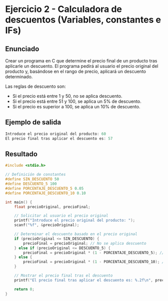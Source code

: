 # Ejercicio 2 - Calculadora de descuentos (Variables, constantes e IFs)

## Enunciado

Crear un programa en C que determine el precio final de un producto tras aplicarle un descuento. El programa pedirá al usuario el precio original del producto y, basándose en el rango de precio, aplicará un descuento determinado.

Las reglas de descuento son:

- Si el precio está entre 1 y 50, no se aplica descuento.
- Si el precio está entre 51 y 100, se aplica un 5% de descuento.
- Si el precio es superior a 100, se aplica un 10% de descuento.

## Ejemplo de salida

~~~c
Introduce el precio original del producto: 60
El precio final tras aplicar el descuento es: 57
~~~

## Resultado

~~~c
#include <stdio.h>

// Definición de constantes
#define SIN_DESCUENTO 50
#define DESCUENTO_5 100
#define PORCENTAJE_DESCUENTO_5 0.05
#define PORCENTAJE_DESCUENTO_10 0.10

int main() {
    float precioOriginal, precioFinal;

    // Solicitar al usuario el precio original
    printf("Introduce el precio original del producto: ");
    scanf("%f", &precioOriginal);

    // Determinar el descuento basado en el precio original
    if (precioOriginal <= SIN_DESCUENTO) {
        precioFinal = precioOriginal; // No se aplica descuento
    } else if (precioOriginal <= DESCUENTO_5) {
        precioFinal = precioOriginal * (1 - PORCENTAJE_DESCUENTO_5); // 5% de descuento
    } else {
        precioFinal = precioOriginal * (1 - PORCENTAJE_DESCUENTO_10); // 10% de descuento
    }

    // Mostrar el precio final tras el descuento
    printf("El precio final tras aplicar el descuento es: %.2f\n", precioFinal);

    return 0;
}
~~~
